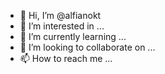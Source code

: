 - 👋 Hi, I’m @alfianokt
- 👀 I’m interested in ...
- 🌱 I’m currently learning ...
- 💞️ I’m looking to collaborate on ...
- 📫 How to reach me ...

<!---
alfianokt/alfianokt is a ✨ special ✨ repository because its `README.md` (this file) appears on your GitHub profile.
You can click the Preview link to take a look at your changes.
--->
